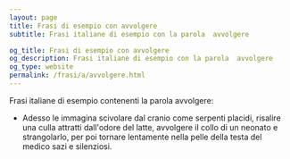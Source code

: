 ```yaml
---
layout: page
title: Frasi di esempio con avvolgere 
subtitle: Frasi italiane di esempio con la parola  avvolgere

og_title: Frasi di esempio con avvolgere 
og_description: Frasi italiane di esempio con la parola  avvolgere
og_type: website
permalink: /frasi/a/avvolgere.html
---
```


Frasi italiane di esempio contenenti la parola avvolgere:


- Adesso le immagina scivolare dal cranio come serpenti placidi, risalire una culla attratti dall'odore del latte, avvolgere il collo di un neonato e strangolarlo, per poi tornare lentamente nella pelle della testa del medico sazi e silenziosi.
